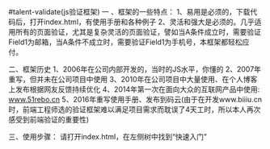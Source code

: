 #talent-validate(js验证框架)
一 、框架的一些特点：
1、易用是必须的，下载代码后，打开index.html，有使用手册和各种例子
2、灵活和强大是必须的。几乎适用所有的页面验证，尤其是复杂灵活的页面验证，譬如当A条件成立时，需要验证Field1为邮箱，当A条件不成立时，需要验证Field1为手机号，本框架都轻松应付。

二、框架历史
1、2006年在公司内部开发的，当时的JS水平，你懂的
2、2007年重写，但并未在公司项目中使用
3、2010年在公司项目中大量使用、在个人博客上发布根据网友反馈持续优化
4、2014年第一次在面向大众的互联网产品中使用: www.51rebo.cn
5、2016年重写使用手册、发布到码云(由于在开发www.biiiu.cn时，前端工程师选的验证框架难以满足项目需求而耽误了4天工时，所以本人再次感受到前端验证的重要性)

三、使用步骤： 请打开index.html，在左侧树中找到“快速入门”
